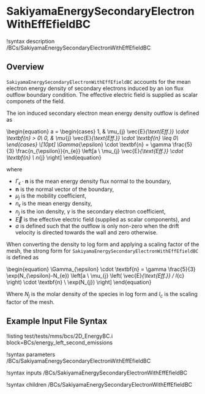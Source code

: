# SakiyamaEnergySecondaryElectronWithEffEfieldBC

!syntax description /BCs/SakiyamaEnergySecondaryElectronWithEffEfieldBC

## Overview

`SakiyamaEnergySecondaryElectronWithEffEfieldBC` accounts for the mean electron energy density of secondary electrons induced by an ion flux outflow boundary condition. The effective electric field is supplied as scalar componets of the field.

The ion induced secondary electron mean energy density outflow is defined as

\begin{equation}
a =
\begin{cases}
1, & \mu_{j} \vec{E}_{\text{Eff.}} \cdot \textbf{n} > 0\\
0, & \mu_{j} \vec{E}_{\text{Eff.}} \cdot \textbf{n} \leq 0\\
\end{cases} \\[10pt]
\Gamma_{\epsilon} \cdot \textbf{n} = \gamma \frac{5}{3} \frac{n_{\epsilon}}{n_{e}} \left[a \ \mu_{j} 
\vec{E}_{\text{Eff.}} 
\cdot \textbf{n} \ n_{j} \right]
\end{equation}

where

- $\Gamma_\epsilon \cdot \textbf{n}$ is the mean energy density flux normal to the boundary, 
- $\textbf{n}$ is the normal vector of the boundary,
- $\mu_{j}$ is the mobility coefficient, 
- $n_{\epsilon}$ is the mean energy density, 
- $n_{j}$ is the ion density, $\gamma$ is the secondary electron coefficient,
- $\vec{E}$ is the effective electric field (supplied as scalar components), and
- $a$ is defined such that the outflow is only non-zero when the drift velocity is directed towards the wall and zero otherwise. 

When converting the density to log form and applying a scaling factor of the mesh, the strong form for `SakiyamaEnergySecondaryElectronWithEffEfieldBC` is defined as

\begin{equation}
\Gamma_{\epsilon} \cdot \textbf{n} = \gamma \frac{5}{3} \exp(N_{\epsilon}-N_{e}) \left[a \ \mu_{j} 
\left( \vec{E}_{\text{Eff.}} / l_{c} \right) 
\cdot \textbf{n} \ \exp(N_{j}) \right]
\end{equation}

Where $N_{j}$ is the molar density of the species in log form and $l_{c}$ is the scaling factor of the mesh.

## Example Input File Syntax

!listing test/tests/mms/bcs/2D_EnergyBC.i block=BCs/energy_left_second_emissions

!syntax parameters /BCs/SakiyamaEnergySecondaryElectronWithEffEfieldBC

!syntax inputs /BCs/SakiyamaEnergySecondaryElectronWithEffEfieldBC

!syntax children /BCs/SakiyamaEnergySecondaryElectronWithEffEfieldBC
